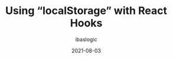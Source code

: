 ---
author: ibaslogic
date: 2021-08-03
permalink: false
publisher: logrocket
tags:
  - storage
  - react
  - hooks
target_url: https://blog.logrocket.com/using-localstorage-react-hooks/
title: Using “localStorage” with React Hooks
---